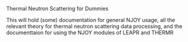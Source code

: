 Thermal Neutron Scattering for Dummies

This will hold (some) documentation for general NJOY usage, all the relevant 
theory for thermal neutron scattering data processing, and the documenttaion 
for using the NJOY modules of LEAPR and THERMR

